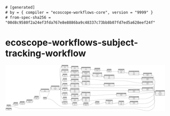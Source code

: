 ```
# [generated]
# by = { compiler = "ecoscope-workflows-core", version = "9999" }
# from-spec-sha256 = "00d8c9580f2a24ef3fda767e8e8886ba9c48337c73bb8b07fd7ed5a628eef24f"

```
# ecoscope-workflows-subject-tracking-workflow

![](graph.png)

